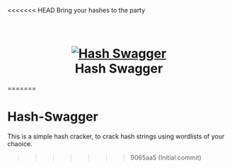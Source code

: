<<<<<<< HEAD
Bring your hashes to the party

<h1 align="center">
  <br>
  <a href="https://github.com/z0rok1t/Hash-Swagger"><img src="https://imgtr.ee/images/2024/08/19/cd7d375d3fb0eb15628f5d7656b54a10.jpeg" alt="Hash Swagger"></a>
  <br>
  Hash Swagger
  <br>
</h1>

=======
# Hash-Swagger
This is a simple hash cracker, to crack hash strings using wordlists of your chaoice.
>>>>>>> 9065aa5 (Initial commit)
